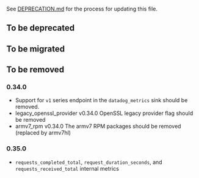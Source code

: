 See [DEPRECATION.md](docs/DEPRECATION.md#process) for the process for updating this file.

## To be deprecated

## To be migrated

## To be removed

### 0.34.0 
* Support for `v1` series endpoint in the `datadog_metrics` sink should be removed.
* legacy_openssl_provider v0.34.0 OpenSSL legacy provider flag should be removed
* armv7_rpm v0.34.0 The armv7 RPM packages should be removed (replaced by armv7hl)

### 0.35.0 
* `requests_completed_total`, `request_duration_seconds`, and `requests_received_total` internal metrics 